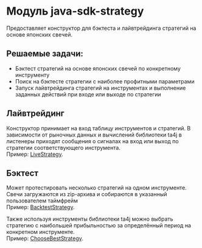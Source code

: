 # Модуль java-sdk-strategy
Предоставляет конструктор для бэктеста и лайвтрейдинга стратегий на основе японских свечей.

## Решаемые задачи:
* Бэктест стратегий на основе японских свечей по конкретному инструменту
* Поиск на бэктесте стратегии с наиболее профитными параметрами
* Запуск лайвтрейдинга стратегий на инструментах и выполнение заданных действий при входе или выходе по стратегии

## Лайвтрейдинг
Конструктор принимает на вход таблицу инструментов и стратегий.
В зависимости от рыночных данных и вычислений библиотеки ta4j в листенеры приходят сообщения
о сигналах на вход или выход по стратегии соответствующего инструмента.
<br>Пример: [LiveStrategy](../example/basic-example/src/main/java/ru/ttech/piapi/example/strategy/live/LiveCandleStrategyExample.java).

## Бэктест
Может протестировать несколько стратегий на одном инструменте. Свечи загружаются из zip-архива
и собираются в указанный пользователем таймфрейм
<br>Пример: [BacktestStrategy](../example/basic-example/src/main/java/ru/ttech/piapi/example/strategy/backtest/BacktestExample.java).

Также используя инструменты библиотеки ta4j можно выбрать стратегию с наибольшей прибыльностью за определённый
период на конкретном инструменте.
<br>Пример: [ChooseBestStrategy](../example/basic-example/src/main/java/ru/ttech/piapi/example/strategy/backtest/ChooseBestStrategyExample.java).

